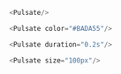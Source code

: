 
```js
<Pulsate/>
```

```js
<Pulsate color="#BADA55"/>
```

```js
<Pulsate duration="0.2s"/>
```

```js
<Pulsate size="100px"/>
```